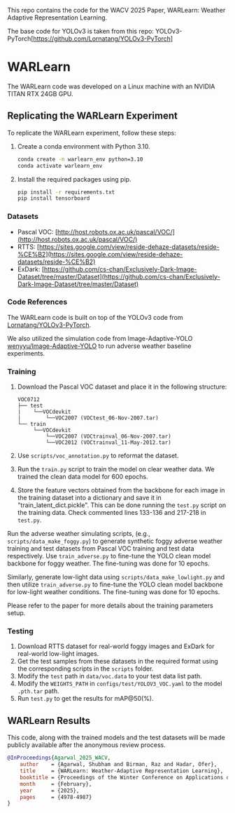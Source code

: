 This repo contains the code for the WACV 2025 Paper, WARLearn: Weather Adaptive Representation Learning.


The base code for YOLOv3 is taken from this repo: YOLOv3-PyTorch[https://github.com/Lornatang/YOLOv3-PyTorch]

# WARLearn

The WARLearn code was developed on a Linux machine with an NVIDIA TITAN RTX 24GB GPU.

## Replicating the WARLearn Experiment

To replicate the WARLearn experiment, follow these steps:

1. Create a conda environment with Python 3.10.
   
    ```bash
    conda create -n warlearn_env python=3.10
    conda activate warlearn_env
    ```

2. Install the required packages using pip.

    ```bash
    pip install -r requirements.txt
    pip install tensorboard
    ```

### Datasets

- Pascal VOC: [http://host.robots.ox.ac.uk/pascal/VOC/](http://host.robots.ox.ac.uk/pascal/VOC/)
- RTTS: [https://sites.google.com/view/reside-dehaze-datasets/reside-%CE%B2](https://sites.google.com/view/reside-dehaze-datasets/reside-%CE%B2)
- ExDark: [https://github.com/cs-chan/Exclusively-Dark-Image-Dataset/tree/master/Dataset](https://github.com/cs-chan/Exclusively-Dark-Image-Dataset/tree/master/Dataset)

### Code References

The WARLearn code is built on top of the YOLOv3 code from [Lornatang/YOLOv3-PyTorch](https://github.com/Lornatang/YOLOv3-PyTorch).

We also utilized the simulation code from Image-Adaptive-YOLO [wenyyu/Image-Adaptive-YOLO](https://github.com/wenyyu/Image-Adaptive-YOLO) to run adverse weather baseline experiments.

### Training

1. Download the Pascal VOC dataset and place it in the following structure:

    ```plaintext
    VOC0712
    ├── test
    |    └──VOCdevkit
    |        └──VOC2007 (VOCtest_06-Nov-2007.tar)
    └── train
         └──VOCdevkit
             └──VOC2007 (VOCtrainval_06-Nov-2007.tar)
             └──VOC2012 (VOCtrainval_11-May-2012.tar)
    ```

2. Use `scripts/voc_annotation.py` to reformat the dataset.
3. Run the `train.py` script to train the model on clear weather data. We trained the clean data model for 600 epochs.
4. Store the feature vectors obtained from the backbone for each image in the training dataset into a dictionary and save it in "train_latent_dict.pickle". This can be done running the `test.py` script on the training data. Check commented lines 133-136 and 217-218 in `test.py`.

Run the adverse weather simulating scripts, (e.g., `scripts/data_make_foggy.py`) to generate synthetic foggy adverse weather training and test datasets from Pascal VOC training and test data respectively. Use `train_adverse.py` to fine-tune the YOLO clean model backbone for foggy weather. The fine-tuning was done for 10 epochs.

Similarly, generate low-light data using `scripts/data_make_lowlight.py` and then utilize `train_adverse.py` to fine-tune the YOLO clean model backbone for low-light weather conditions. The fine-tuning was done for 10 epochs.

Please refer to the paper for more details about the training parameters setup.

### Testing

1. Download RTTS dataset for real-world foggy images and ExDark for real-world low-light images.
2. Get the test samples from these datasets in the required format using the corresponding scripts in the `scripts` folder.
3. Modify the `test` path in `data/voc.data` to your test data list path.
4. Modify the `WEIGHTS_PATH` in `configs/test/YOLOV3_VOC.yaml` to the model `.pth.tar` path.
5. Run `test.py` to get the results for mAP@50(%).

## WARLearn Results

This code, along with the trained models and the test datasets will be made publicly available after the anonymous review process.

```bibtex
@InProceedings{Agarwal_2025_WACV,
    author    = {Agarwal, Shubham and Birman, Raz and Hadar, Ofer},
    title     = {WARLearn: Weather-Adaptive Representation Learning},
    booktitle = {Proceedings of the Winter Conference on Applications of Computer Vision (WACV)},
    month     = {February},
    year      = {2025},
    pages     = {4978-4987}
}
```
